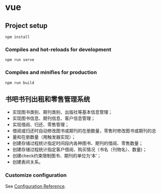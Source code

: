 # vue

## Project setup
```
npm install
```

### Compiles and hot-reloads for development
```
npm run serve
```

### Compiles and minifies for production
```
npm run build
```
## 书吧书刊出租和零售管理系统
- 实现图书类别、期刊类别、出版社等基本信息管理；
- 实现图书信息、期刊信息、客户信息管理；
- 实现借阅、归还、零售管理；
- 借阅或归还时自动修改图书或期刊的在册数量，零售时修改图书或期刊的总
- 量和在册数量（用触发器实现）；
- 创建存储过程统计指定时间段内各种图书、期刊的借阅、零售数量；
- 创建存储过程统计指定客户借阅、购买情况（书名（刊物名）、数量)；
- 创建check约束限制图书、期刊的单位为‘本’；
- 创建表间关系。

### Customize configuration
See [Configuration Reference](https://cli.vuejs.org/config/).
